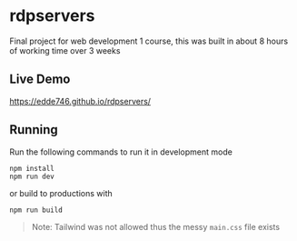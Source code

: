 # rdpservers
Final project for web development 1 course, this was built in about 8 hours of working time over 3 weeks

## Live Demo
https://edde746.github.io/rdpservers/

## Running
Run the following commands to run it in development mode
```
npm install
npm run dev
```
or build to productions with
```
npm run build
```

> Note: Tailwind was not allowed thus the messy `main.css` file exists